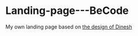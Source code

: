 # Landing-page---BeCode
My own landing page based on [the design of Dinesh](https://dev.to/flexdinesh/create-your-developer-landing-page-with-github-pages---42jk)